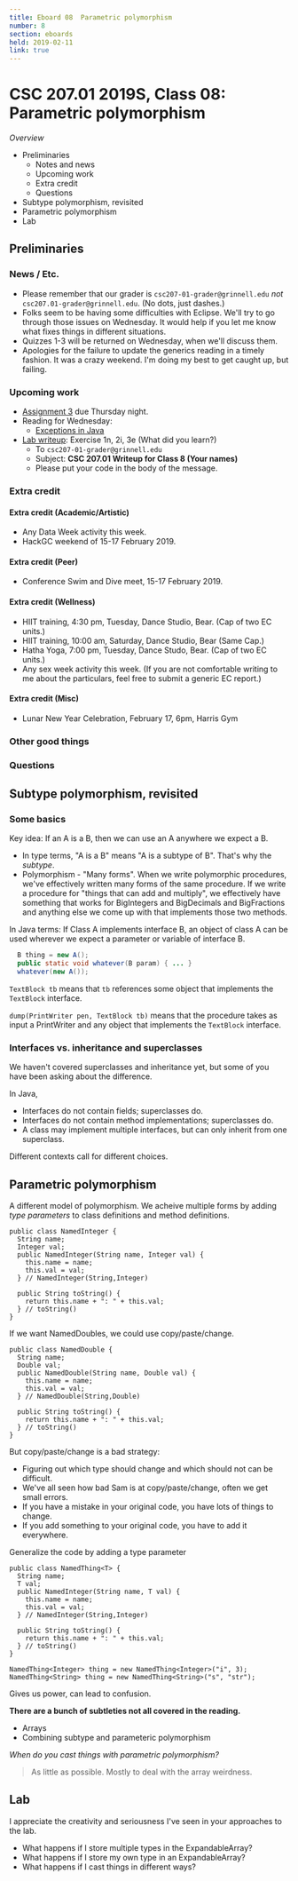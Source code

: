 ```yaml
---
title: Eboard 08  Parametric polymorphism
number: 8
section: eboards
held: 2019-02-11
link: true
---
```

CSC 207.01 2019S, Class 08:  Parametric polymorphism
====================================================

_Overview_

* Preliminaries
    * Notes and news
    * Upcoming work
    * Extra credit
    * Questions
* Subtype polymorphism, revisited
* Parametric polymorphism
* Lab

Preliminaries
-------------

### News / Etc.

* Please remember that our grader is `csc207-01-grader@grinnell.edu` 
  *not* `csc207.01-grader@grinnell.edu`.  (No dots, just dashes.)
* Folks seem to be having some difficulties with Eclipse.  We'll try to
  go through those issues on Wednesday.  It would help if you let me
  know what fixes things in different situations.
* Quizzes 1-3 will be returned on Wednesday, when we'll discuss them.
* Apologies for the failure to update the generics reading in a timely
  fashion.  It was a crazy weekend.  I'm doing my best to get caught up,
  but failing.

### Upcoming work

* [Assignment 3](../assignments/assignment03) due Thursday night.
* Reading for Wednesday:
    * [Exceptions in Java](../readings/exceptions)
* [Lab writeup](../writeups/writeup08): Exercise 1n, 2i, 3e (What did you learn?)
    * To `csc207-01-grader@grinnell.edu`
    * Subject: **CSC 207.01 Writeup for Class 8 (Your names)**
    * Please put your code in the body of the message.

### Extra credit

#### Extra credit (Academic/Artistic)

* Any Data Week activity this week.
* HackGC weekend of 15-17 February 2019.

#### Extra credit (Peer)

* Conference Swim and Dive meet, 15-17 February 2019.  

#### Extra credit (Wellness)

* HIIT training, 4:30 pm, Tuesday, Dance Studio, Bear.  (Cap of two EC units.)
* HIIT training, 10:00 am, Saturday, Dance Studio, Bear (Same Cap.)
* Hatha Yoga, 7:00 pm, Tuesday, Dance Studo, Bear.  (Cap of two EC units.)
* Any sex week activity this week.  (If you are not comfortable writing
  to me about the particulars, feel free to submit a generic EC report.)

#### Extra credit (Misc)

* Lunar New Year Celebration, February 17, 6pm, Harris Gym

### Other good things

### Questions

Subtype polymorphism, revisited
-------------------------------

### Some basics

Key idea: If an A is a B, then we can use an A anywhere we expect a B.

* In type terms, "A is a B" means "A is a subtype of B".  That's
  why the *subtype*.
* Polymorphism - "Many forms".  When we write polymorphic procedures,
  we've effectively written many forms of the same procedure.  If we
  write a procedure for "things that can add and multiply", we effectively
  have something that works for BigIntegers and BigDecimals and BigFractions
  and anything else we come up with that implements those two methods.

In Java terms: If Class A implements interface B, an object of class A
can be used wherever we expect a parameter or variable of interface B.

```java
  B thing = new A();
  public static void whatever(B param) { ... }
  whatever(new A());
```

`TextBlock tb` means that `tb` references some object that implements
the `TextBlock` interface.

`dump(PrintWriter pen, TextBlock tb)` means that the procedure takes
as input a PrintWriter and any object that implements the `TextBlock`
interface.

### Interfaces vs. inheritance and superclasses

We haven't covered superclasses and inheritance yet, but some of you
have been asking about the difference.

In Java,

* Interfaces do not contain fields; superclasses do.
* Interfaces do not contain method implementations; superclasses do.
* A class may implement multiple interfaces, but can only inherit from
  one superclass.

Different contexts call for different choices.

Parametric polymorphism
-----------------------

A different model of polymorphism.  We acheive multiple forms by adding
*type parameters* to class definitions and method definitions.

```
public class NamedInteger {
  String name;
  Integer val;
  public NamedInteger(String name, Integer val) {
    this.name = name;
    this.val = val;
  } // NamedInteger(String,Integer)

  public String toString() {
    return this.name + ": " + this.val;
  } // toString()
}
```

If we want NamedDoubles, we could use copy/paste/change.

```
public class NamedDouble {
  String name;
  Double val;
  public NamedDouble(String name, Double val) {
    this.name = name;
    this.val = val;
  } // NamedDouble(String,Double)

  public String toString() {
    return this.name + ": " + this.val;
  } // toString()
}
```

But copy/paste/change is a bad strategy:

* Figuring out which type should change and which should not can be
  difficult.
* We've all seen how bad Sam is at copy/paste/change, often we get
  small errors.
* If you have a mistake in your original code, you have lots of
  things to change.
* If you add something to your original code, you have to add it everywhere.

Generalize the code by adding a type parameter

```
public class NamedThing<T> {
  String name;
  T val;
  public NamedInteger(String name, T val) {
    this.name = name;
    this.val = val;
  } // NamedInteger(String,Integer)

  public String toString() {
    return this.name + ": " + this.val;
  } // toString()
}
```

```
NamedThing<Integer> thing = new NamedThing<Integer>("i", 3);
NamedThing<String> thing = new NamedThing<String>("s", "str");
```

Gives us power, can lead to confusion.

**There are a bunch of subtleties not all covered in the reading.**

* Arrays
* Combining subtype and parameteric polymorphism

_When do you cast things with parametric polymorphism?_

> As little as possible.  Mostly to deal with the array weirdness.

Lab
---

I appreciate the creativity and seriousness I've seen in your approaches 
to the lab.

* What happens if I store multiple types in the ExpandableArray?
* What happens if I store my own type in an ExpandableArray?
* What happens if I cast things in different ways?

